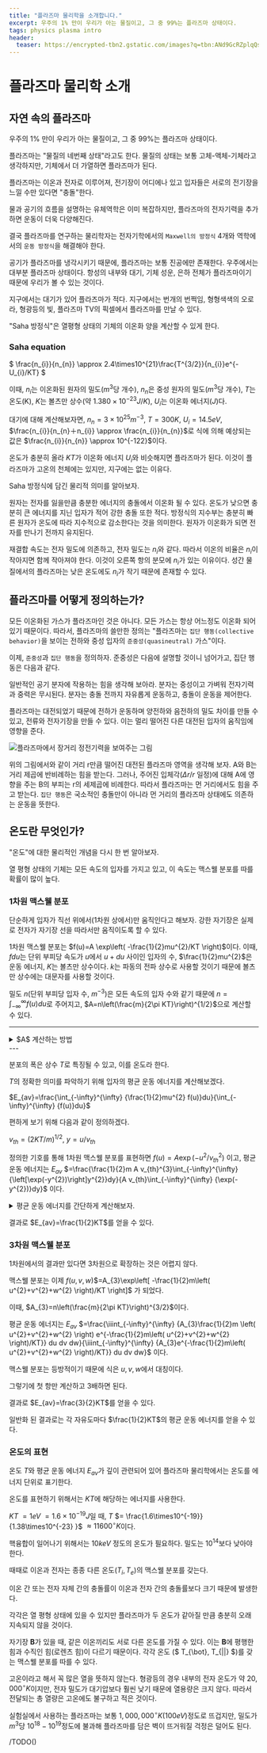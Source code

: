```yaml
---
title: "플라즈마 물리학을 소개합니다."
excerpt: 우주의 1% 만이 우리가 아는 물질이고, 그 중 99%는 플라즈마 상태이다.
tags: physics plasma intro
header:
  teaser: https://encrypted-tbn2.gstatic.com/images?q=tbn:ANd9GcRZplqQsfMnOSyYRjjzr6zXYM-zkt-rm1oeXLK_GKncRFjhT2_n
---
```


# 플라즈마 물리학 소개
## 자연 속의 플라즈마
우주의 1% 만이 우리가 아는 물질이고, 그 중 99%는 플라즈마 상태이다. 

플라즈마는 "물질의 네번째 상태"라고도 한다. 물질의 상태는 보통 고체-액체-기체라고 생각하지만, 기체에서 더 가열하면 플라즈마가 된다.

플라즈마는 이온과 전자로 이루어져, 전기장이 어디에나 있고 입자들은 서로의 전기장을 느낄 수만 있다면 "충돌"한다.

물과 공기의 흐름을 설명하는 유체역학은 이미 복잡하지만, 플라즈마의 전자기력을 추가하면 운동이 더욱 다양해진다.

결국 플라즈마를 연구하는 물리학자는 전자기학에서의 `Maxwell의 방정식` 4개와 역학에서의 `운동 방정식`을 해결해야 한다.

공기가 플라즈마를 냉각시키기 때문에, 플라즈마는 보통 진공에만 존재한다. 우주에서는 대부분 플라즈마 상태이다. 항성의 내부와 대기, 기체 성운, 은하 전체가 플라즈마이기 때문에 우리가 볼 수 있는 것이다.

지구에서는 대기가 있어 플라즈마가 적다. 지구에서는 번개의 번쩍임, 형형색색의 오로라, 형광등의 빛, 플라즈마 TV의 픽셀에서 플라즈마를 만날 수 있다.

"Saha 방정식"은 열평형 상태의 기체의 이온화 양을 계산할 수 있게 한다.

### Saha equation
$ \frac{n_{i}}{n_{n}} \approx 2.4\times10^{21}\frac{T^{3/2}}{n_{i}}e^{-U_{i}/KT} $

이때, $n_{i}$는 이온화된 원자의 밀도($m^{3}$당 개수), $n_{n}$은 중성 원자의 밀도($m^{3}$당 개수), $T$는 온도(K), $K$는 볼츠만 상수(약 $1.380\times10^{−23} J/K$), $U_{i}$는 이온화 에너지($J$)다.

대기에 대해 계산해보자면, $n_{n}=3\times10^{25}m^{-3}$, $T=300K$, $U_{i}=14.5eV$, $\frac{n_{i}}{n_{n}＋n_{i}} \approx \frac{n_{i}}{n_{n}}$로 식에 의해 예상되는 값은 $\frac{n_{i}}{n_{n}} \approx 10^{-122}$이다.

온도가 충분히 올라 $KT$가 이온화 에너지 $U_{i}$와 비슷해지면 플라즈마가 된다. 이것이 플라즈마가 고온의 천체에는 있지만, 지구에는 없는 이유다.

Saha 방정식에 담긴 물리적 의미를 알아보자. 

원자는 전자를 잃을만큼 충분한 에너지의 충돌에서 이온화 될 수 있다. 온도가 낮으면 충분히 큰 에너지를 지닌 입자가 적어 강한 충돌 또한 적다. 방정식의 지수부는 충분히 빠른 원자가 온도에 따라 지수적으로 감소한다는 것을 의미한다. 원자가 이온화가 되면 전자를 만나기 전까지 유지된다. 

재결합 속도는 전자 밀도에 의존하고, 전자 밀도는 $n_{i}$와 같다. 따라서 이온의 비율은 $n_{i}$이 작아지면 함께 작아져야 한다. 이것이 오른쪽 항의 분모에 $n_{i}$가 있는 이유이다. 성간 물질에서의 플라즈마는 낮은 온도에도 $n_{i}$가 작기 때문에 존재할 수 있다.

## 플라즈마를 어떻게 정의하는가?

모든 이온화된 가스가 플라즈마인 것은 아니다. 모든 가스는 항상 어느정도 이온화 되어있기 때문이다. 따라서, 플라즈마의 쓸만한 정의는 "플라즈마는 `집단 행동(collective behavior)`을 보이는 전하와 중성 입자의 `준중성(quasineutral)` 가스"이다.

이제, `준중성`과 `집단 행동`을 정의하자. 준중성은 다음에 설명할 것이니 넘어가고, 집단 행동은 다음과 같다.

일반적인 공기 분자에 작용하는 힘을 생각해 보아라. 분자는 중성이고 가벼워 전자기력과 중력은 무시된다. 분자는 충돌 전까지 자유롭게 운동하고, 충돌이 운동을 제어한다.

플라즈마는 대전되었기 때문에 전하가 운동하며 양전하와 음전하의 밀도 차이를 만들 수 있고, 전류와 전자기장을 만들 수 있다. 이는 멀리 떨어진 다른 대전된 입자의 움직임에 영향을 준다. 

![플라즈마에서 장거리 정전기력을 보여주는 그림](https://encrypted-tbn0.gstatic.com/images?q=tbn:ANd9GcRDiGHE6MO46AAiD-zCB8tpcqc7iZ_FS2GICw&s)

위의 그림에서와 같이 거리 r만큼 떨어진 대전된 플라즈마 영역을 생각해 보자. A와 B는 거리 제곱에 반비례하는 힘을 받는다. 그러나, 주어진 입체각($\Delta r/r$ 일정)에 대해 A에 영향을 주는 B의 부피는 r의 세제곱에 비례한다. 따라서 플라즈마는 먼 거리에서도 힘을 주고 받는다. `집단 행동`은 국소적인 충돌만이 아니라 먼 거리의 플라즈마 상태에도 의존하는 운동을 뜻한다.

## 온도란 무엇인가?

"온도"에 대한 물리적인 개념을 다시 한 번 알아보자.

열 평형 상태의 기체는 모든 속도의 입자를 가지고 있고, 이 속도는 맥스웰 분포를 따를 확률이 많이 높다. 

### 1차원 맥스웰 분포
단순하게 입자가 직선 위에서(1차원 상에서)만 움직인다고 해보자. 강한 자기장은 실제로 전자가 자기장 선을 따라서만 움직이도록 할 수 있다. 

1차원 맥스웰 분포는 $f(u)=A \exp\left( -\frac{1}{2}mu^{2}/KT \right)$이다. 이때, $f du$는 단위 부피당 속도가 $u$에서 $u+du$ 사이인 입자의 수, $\frac{1}{2}mu^{2}$은 운동 에너지, $K$는 볼츠만 상수이다. $k$는 파동의 전파 상수로 사용할 것이기 때문에 볼츠만 상수에는 대문자를 사용할 것이다. 

밀도 $n$(단위 부피당 입자 수, $m^{-3}$)은 모든 속도의 입자 수와 같기 때문에 $n=\int_{-\infty}^{\infty} {f(u)du}$로 주어지고, $A=n\left(\frac{m}{2\pi KT}\right)^{1/2}$으로 계산할 수 있다. 

---
<details>
<summary>$A$ 계산하는 방법</summary>

$n$ 
$=\int_{-\infty}^{\infty} {f(u)du}$ 
$=\int_{-\infty}^{\infty} {A \exp\left( -\frac{1}{2}mu^{2}/KT \right)} du$ 
$=A\int_{-\infty}^{\infty} {\exp\left( -\frac{m}{2KT} u^{2}\right)} du$ 
$=A\sqrt{2\pi \int_{0}^{\infty} r{ \exp\left( -\frac{m}{2KT} r^{2}\right)} dr}$ 
$=A\sqrt{2\pi \int_{0}^{\infty} \frac{d}{dr} \left(-\frac{KT}{m} \exp\left( -\frac{m}{2KT} r^{2}\right)\right) dr}$ 
$=A\sqrt{2\pi \left[-\frac{KT}{m} \exp\left( -\frac{m}{2KT} r^{2}\right)\right]_{0}^{\infty}}$ 
$=A\sqrt{2\pi \left(0 - -\frac{KT}{m}\right)}$ 
$=A\sqrt{\frac{2\pi KT}{m}}$

$\therefore A$ $=n\sqrt{\frac{m}{2\pi KT}}$ $=n\sqrt{\frac{m}{2\pi KT}}$ $=n\left(\frac{m}{2\pi KT}\right)^{1/2}$
</details>
---

분포의 폭은 상수 $T$로 특징될 수 있고, 이를 온도라 한다.

$T$의 정확한 의미를 파악하기 위해 입자의 평균 운동 에너지를 계산해보겠다.

$E_{av}=\frac{\int_{-\infty}^{\infty} {\frac{1}{2}mu^{2} f(u)}du}{\int_{-\infty}^{\infty} {f(u)}du}$

편하게 보기 위해 다음과 같이 정의하겠다.

$v_{th}=(2KT/m)^{1/2}$, $y=u/v_{th}$

정의한 기호를 통해 1차원 맥스웰 분포를 표현하면 
$f(u)=A \exp(-u^{2}/v_{th}^{2})$ 
이고, 평균 운동 에너지는 
$E_{av}$ $=\frac{\frac{1}{2}m A v_{th}^{3}\int_{-\infty}^{\infty} {\left[\exp(-y^{2})\right]y^{2}}dy}{A v_{th}\int_{-\infty}^{\infty} {\exp(-y^{2})}dy}$ 이다.

<details>
<summary>평균 운동 에너지를 간단하게 계산해보자.</summary>
<p></p>
<p>우선 분자의 $\int_{-\infty}^{\infty} {y^{2}\left[\exp(-y^{2})\right]}dy$ 부분을 먼저 계산할 수 있다.</p>

<p>부분적분 하면</p>

<p>$\int_{-\infty}^{\infty} {y^{2}\left[\exp(-y^{2})\right]}dy$
$= \int_{-\infty}^{\infty} {y \cdot \left[\exp(-y^{2})\right]y}dy$</p>

<p>이고, $\left[y \cdot -\frac{1}{2}\left[\exp(-y^{2})\right]\right]_{-\infty}^{\infty}=0$이기에 </p>

<p>$=-\int_{-\infty}^{\infty} {-\frac{1}{2}\exp \left(-y^{2}\right)} dy$
$=\frac{1}{2}\int_{-\infty}^{\infty} {\exp \left(-y^{2}\right)} dy$이다.</p>

<p>이제 평균 운동 에너지 식에 대입하여 적분 부분을 약분하면,</p>

<p>$E_{av}$ 
$=\frac{\frac{1}{2}m A v_{th}^{3}\int_{-\infty}^{\infty} {\left[\exp(-y^{2})\right]y^{2}}dy}{A v_{th}\int_{-\infty}^{\infty} {\exp(-y^{2})}dy}$
$=\frac{\frac{1}{2}m A v_{th}^{3}\frac{1}{2}\int_{-\infty}^{\infty} {\exp \left(-y^{2}\right)} dy}{A v_{th}\int_{-\infty}^{\infty} {\exp(-y^{2})}dy}$
$=\frac{\frac{1}{2}m A v_{th}^{3}\frac{1}{2}}{A v_{th}}$
$=\frac{1}{4}m v_{th}^{2}$이다.</p>

<p>$v_{th}=(2KT/m)^{1/2}$로 정의하였기 때문에 </p>

<p>$\frac{1}{2}m v_{th}^{2}=KT$로 계산할 수 있다.</p>
</details>

결과로 $E_{av}=\frac{1}{2}KT$를 얻을 수 있다.

### 3차원 맥스웰 분포
1차원에서의 결과만 있다면 3차원으로 확장하는 것은 어렵지 않다.

맥스웰 분포는 이제
$f(u,v,w)$$=A_{3}\exp\left[ -\frac{1}{2}m\left( u^{2}+v^{2}+w^{2} \right)/KT \right]$
가 되었다.

이때, $A_{3}=n\left(\frac{m}{2\pi KT}\right)^{3/2}$이다.

평균 운동 에너지는
$E_{av}$
$=\frac{\iiint_{-\infty}^{\infty} {A_{3}\frac{1}{2}m \left( u^{2}+v^{2}+w^{2} \right) e^{-\frac{1}{2}m\left( u^{2}+v^{2}+w^{2} \right)/KT}} du dv dw}{\iiint_{-\infty}^{\infty} {A_{3}e^{-\frac{1}{2}m\left( u^{2}+v^{2}+w^{2} \right)/KT}} du dv dw}$
이다.

맥스웰 분포는 등방적이기 때문에 식은 $u,v,w$에서 대칭이다.

그렇기에 첫 항만 계산하고 3배하면 된다.

결과로 $E_{av}=\frac{3}{2}KT$를 얻을 수 있다.

일반화 된 결과로는 각 자유도마다 $\frac{1}{2}KT$의 평균 운동 에너지를 얻을 수 있다.

### 온도의 표현
온도 $T$와 평균 운동 에너지 $E_{av}$가 깊이 관련되어 있어 플라즈마 물리학에서는 온도를 에너지 단위로 표기한다.

온도를 표현하기 위해서는 $KT$에 해당하는 에너지를 사용한다.

$KT$ $=1 eV$ $= 1.6\times 10^{-19} J$일 때, $T$ $= \frac{1.6\times10^{-19}}{1.38\times10^{-23} }$ $\approx 11600 ^{\circ}K$이다.

핵융합이 일어나기 위해서는 $10keV$ 정도의 온도가 필요하다. 밀도는 $10^{14}$보다 낮아야 한다.

때때로 이온과 전자는 종종 다른 온도($T_{i}, T_{e}$)의 맥스웰 분포를 갖는다. 

이온 간 또는 전자 자체 간의 충돌률이 이온과 전자 간의 충돌률보다 크기 때문에 발생한다.

각각은 열 평형 상태에 있을 수 있지만 플라즈마가 두 온도가 같아질 만큼 충분히 오래 지속되지 않을 것이다.

자기장 **B**가 있을 때, 같은 이온끼리도 서로 다른 온도를 가질 수 있다. 이는 **B**에 평행한 힘과 수직인 힘(로렌츠 힘)이 다르기 때문이다. 각각 온도 ($ T_{\bot}, T_{&#124;&#124;} $)를 갖는 맥스웰 분포를 따를 수 있다.

고온이라고 해서 꼭 많은 열을 뜻하지 않는다. 형광등의 경우 내부의 전자 온도가 약 $20,000^{\circ}K$이지만, 전자 밀도가 대기압보다 훨씬 낮기 때문에 열용량은 크지 않다. 따라서 전달되는 총 열량은 고온에도 불구하고 적은 것이다.

실험실에서 사용하는 플라즈마는 보통 $1,000,000^{\circ}K (100 eV)$정도로 뜨겁지만, 밀도가 $m^{3}$당 $10^{18}-10^{19}$정도에 불과해 플라즈마를 담은 벽이 뜨거워질 걱정은 덜어도 된다.

/TODO()